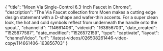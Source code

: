 {
    "title": "Moen Via Single-Control 6.3-Inch Faucet in Chrome",
    "description": "The Via Faucet collection from Moen makes a cutting edge design statement with a D-shape and wafer-thin accents. For a super clean look, the hot and cold symbols reflect from underneath the handle onto the spout.",
    "channelid": "114661406",
    "videoid": "163856703",
    "date_created": "1525877587",
    "date_modified": "1526572159",
    "type": "captivate",
    "layout": "channelVideo",
    "url": "\/latest-videos\/026508261446-video-copy\/114661406-163856703"
}